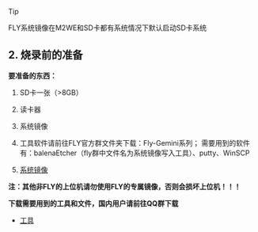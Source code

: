 >[!TIP]
>FLY系统镜像在M2WE和SD卡都有系统情况下默认启动SD卡系统

## 2. 烧录前的准备

**要准备的东西：**

1. SD卡一张（>8GB）

2. 读卡器

3. 系统镜像

4. 工具软件请前往FLY官方群文件夹下载：Fly-Gemini系列； 需要用到的软件有：balenaEtcher（fly群中文件名为系统镜像写入工具）、putty、WinSCP

5. [系统镜像](/introduction/downloadimg.md "点击即可跳转") 

**注：其他非FLY的上位机请勿使用FLY的专属镜像，否则会损坏上位机！！！**

**下载需要用到的工具和文件，国内用户请前往QQ群下载**

* [工具](https://drive.google.com/drive/folders/1llH-lq-WsbIdwkmLL51n3OHo5dNNpcPy)
